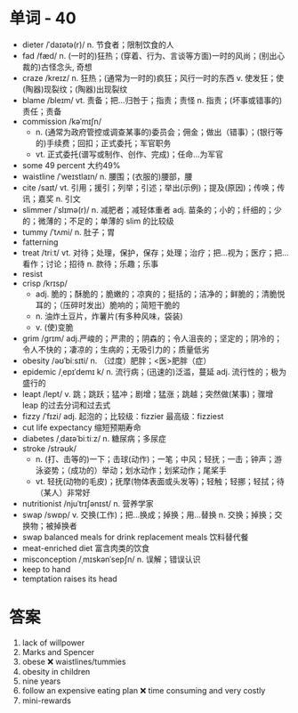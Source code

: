 
# 单词 - 40
- dieter /ˈdaɪətə(r)/ n. 节食者；限制饮食的人
- fad /fæd/ n. (一时的)狂热；(穿着、行为、言谈等方面)一时的风尚；(别出心裁的)古怪念头, 奇想
- craze /kreɪz/ n. 狂热；(通常为一时的)疯狂；风行一时的东西 v. 使发狂；使(陶器)现裂纹；(陶器)出现裂纹
- blame /bleɪm/ vt. 责备；把…归咎于；指责；责怪 n. 指责；(坏事或错事的)责任；责备
- commission /kəˈmɪʃn/ 
  - n. (通常为政府管控或调查某事的)委员会；佣金；做出（错事）；(银行等的)手续费；回扣；正式委托；军官职务
  - vt. 正式委托(谱写或制作、创作、完成)；任命…为军官
- some 49 percent 大约49%
- waistline /ˈweɪstlaɪn/ n. 腰围；(衣服的)腰部，腰
- cite /saɪt/ vt. 引用；援引；列举；引述；举出(示例)；提及(原因)；传唤；传讯；嘉奖 n. 引文
- slimmer /ˈslɪmə(r)/ n. 减肥者；减轻体重者 adj. 苗条的；小的；纤细的；少的；微薄的；不足的；单薄的 slim 的比较级
- tummy /ˈtʌmi/ n. 肚子；胃
- fatterning
- treat /triːt/ vt. 对待；处理，保护，保存；处理；治疗；把…视为；医疗；把…看作；讨论；招待 n. 款待；乐趣；乐事
- resist
- crisp /krɪsp/ 
  - adj. 脆的；酥脆的；脆嫩的；凉爽的；挺括的；洁净的；鲜脆的；清脆悦耳的；（压碎时发出）脆响的；简短干脆的
  - n. 油炸土豆片，炸薯片(有多种风味，袋装)
  - v. (使)变脆
- grim /ɡrɪm/ adj.严峻的；严肃的；阴森的；令人沮丧的；坚定的；阴冷的；令人不快的；凄凉的；生病的；无吸引力的；质量低劣
- obesity /əʊˈbiːsɪti/ n. （过度）肥胖；<医>肥胖（症）
- epidemic /ˌepɪˈdemɪ k/ n. 流行病；(迅速的)泛滥，蔓延 adj. 流行性的；极为盛行的
- leapt /lept/ v. 跳；跳跃；猛冲；剧增；猛涨；跳越；突然做(某事)；骤增 leap 的过去分词和过去式
- fizzy /ˈfɪzi/ adj. 起泡的；比较级：fizzier 最高级：fizziest
- cut life expectancy 缩短预期寿命
- diabetes /ˌdaɪəˈbiːtiːz/ n. 糖尿病；多尿症
- stroke /strəʊk/ 
  - n. (打、击等的)一下；击球(动作)；一笔；中风；轻抚；一击；钟声；游泳姿势；（成功的）举动；划水动作；划桨动作；尾桨手
  - vt. 轻抚(动物的毛皮)；抚摩(物体表面或头发等)；轻触；轻挪；轻拭；待（某人）非常好
- nutritionist /njuˈtrɪʃənɪst/ n. 营养学家
- swap /swɒp/ v. 交换(工作)；把…换成；掉换；用…替换 n. 交换；掉换；交换物；被掉换者
- swap balanced meals for drink replacement meals 饮料替代餐
- meat-enriched diet 富含肉类的饮食
- misconception /ˌmɪskənˈsepʃn/ n. 误解；错误认识
- keep to hand
- temptation raises its head

# 答案
1. lack of willpower
2. Marks and Spencer
3. obese ❌ waistlines/tummies
4. obesity in children
5. nine years
6. follow an expensive eating plan ❌ time consuming and  very costly
7. mini-rewards
